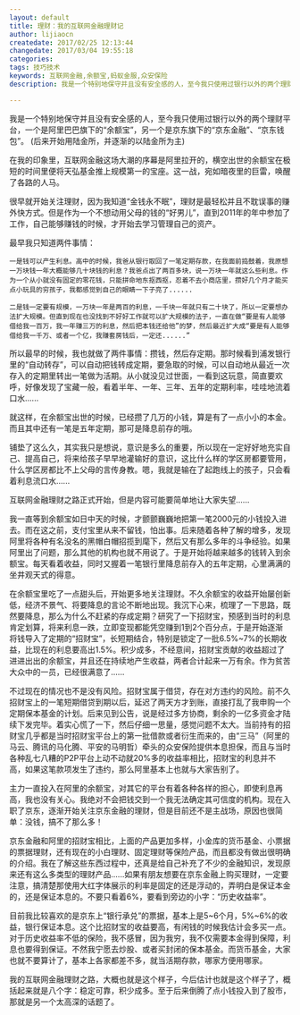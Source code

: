 ```yaml
---
layout: default
title: 理财：我的互联网金融理财记
author: lijiaocn
createdate: 2017/02/25 12:13:44
changedate: 2017/03/04 19:55:18
categories:
tags: 技巧技术
keywords: 互联网金融,余额宝,蚂蚁金服,众安保险
description: 我是一个特别地保守并且没有安全感的人，至今我只使用过银行以外的两个理财平台，一个是阿里巴巴旗下的“余额宝”，另一个是京东旗下的“京东金融”、“京东钱包”。(后来开始用陆金所，并逐渐的以陆金所为主)

---
```


我是一个特别地保守并且没有安全感的人，至今我只使用过银行以外的两个理财平台，一个是阿里巴巴旗下的“余额宝”，另一个是京东旗下的“京东金融”、“京东钱包”。 (后来开始用陆金所，并逐渐的以陆金所为主)

在我的印象里，互联网金融这场大潮的序幕是阿里拉开的，横空出世的余额宝在极短的时间里便将天弘基金推上规模第一的宝座。这一战，宛如暗夜里的巨雷，唤醒了各路的人马。

很早就开始关注理财，因为我知道“金钱永不眠”，理财是最轻松并且不耽误事的赚外快方式。但是作为一个不想动用父母的钱的“好男儿”，直到2011年的年中参加了工作，自己能够赚钱的时候，才开始去学习管理自己的资产。

最早我只知道两件事情：

	一是钱可以产生利息。高中的时候，我爸从银行取回了一笔定期存款，在我面前捣鼓着，我原想一万块钱一年大概能够几十块钱的利息？我爸点出了两百多块，说一万块一年就这么些利息。作为一个从小就没有固定的零花钱，只能拼命地东抠西抠，忍着不去小商店里，攒好几个月才能买点小玩具的穷孩子，我都感觉到自己的眼睛一下子亮了......
	
	二是钱一定要有规模，一万块一年是两百的利息，一千块一年就只有二十块了，所以一定要想办法扩大规模。但直到现在也没找到不好好工作就可以扩大规模的法子，一直在做“要是有人能够借给我一百万，我一年赚三万的利息，然后把本钱还给他”的梦，然后最近扩大成“要是有人能够借给我一千万、或者一个亿，我赚套房钱后，一定还......”

所以最早的时候，我也就做了两件事情：攒钱，然后存定期。那时候看到浦发银行里的“自动转存”，可以自动把钱转成定期，要急取的时候，可以自动地从最近一次存入的定期里转出一笔做为活期。从小就没见过世面，一看到这玩意，简直要欢呼，好像发现了宝藏一般，看着半年、一年、三年、五年的定期利率，哇哇地流着口水......

就这样，在余额宝出世的时候，已经攒了几万的小钱，算是有了一点小小的本金。而且其中还有一笔是五年定期，那可是降息前存的哦。

铺垫了这么久，其实我只是想说，意识是多么的重要，所以现在一定好好地充实自己、提高自己，将来给孩子早早地灌输好的意识，这比什么样的学区房都要管用，什么学区房都比不上父母的言传身教。嗯，我就是输在了起跑线上的孩子，只会看着利息流口水......

互联网金融理财之路正式开始，但是内容可能要简单地让大家失望......

我一直等到余额宝如日中天的时候，才颤颤巍巍地把第一笔2000元的小钱投入进去。而在这之前，支付宝里从来不留钱，怕出事。后来随着各种了解的增多，发现阿里将各种有名没名的黑帽白帽招揽到麾下，然后又有那么多年的斗争经验。如果阿里出了问题，那么其他的机构也就不用说了。于是开始将越来越多的钱转入到余额宝。每天看着收益，同时又握着一笔银行里降息前存入的五年定期，心里满满的坐井观天式的得意。

在余额宝里吃了一点甜头后，开始更多地关注理财。不久余额宝的收益开始屡创新低，经济不景气、将要降息的言论不断地出现。我沉下心来，梳理了一下思路，既然要降息，那么为什么不赶紧的存成定期？研究了一下招财宝，预感到当时的利息肯定划算，将来利息一跌，立即变现都能凭空赚到1到2个百分点，于是开始逐渐将钱导入了定期的“招财宝”，长短期结合，特别是锁定了一批6.5%~7%的长期收益，比现在的利息要高出1.5%。积少成多，不经意间，招财宝贡献的收益超过了进进出出的余额宝，并且还在持续地产生收益，两者合计起来一万有余。作为贫苦大众中的一员，已经很满意了......

不过现在的情况也不是没有风险。招财宝属于借贷，存在对方违约的风险。前不久招财宝上的一笔短期借贷到期以后，延迟了两天方才到账，直接打乱了我申购一个定期保本基金的计划。后来见到公告，说是经过多方协商，剩余的一亿多资金才陆续下发完毕。着实心慌了一下，然后仔细一思量，感觉问题不太大。当前持有的招财宝几乎都是当时招财宝平台上的第一批借款或者衍生而来的，由“三马”（阿里的马云、腾讯的马化腾、平安的马明哲）牵头的众安保险提供本息担保，而且与当时各种乱七八糟的P2P平台上动不动就20%多的收益率相比，招财宝的利息并不高，如果这笔款项发生了违约，那么阿里基本上也就与大家告别了。

主力一直投入在阿里的余额宝，对其它的平台有着各种各样的担心，即使利息再高，我也没有关心。我绝对不会把钱交到一个我无法确定其可信度的机构。现在入职了京东，逐渐开始关注京东金融的理财，但是目前还不是主战场，原因也很简单：没钱，搞不了那么多！

京东金融和阿里的招财宝相比，上面的产品更加多样，小金库的货币基金、小票据的票据理财，还有现在的小白理财、固定理财等保险产品，而且都没有做出很明确的介绍。我在了解这些东西过程中，还真是给自己补充了不少的金融知识，发现原来还有这么多类型的理财产品......如果有朋友想要在京东金融上购买理财，一定要注意，搞清楚那使用大红字体展示的利率是固定的还是浮动的，弄明白是保证本金的，还是保证本息的。不要只看着6%，要看到旁边的小字：“历史收益率”。

目前我比较喜欢的是京东上“银行承兑”的票据，基本上是5~6个月，5%~6%的收益，银行保证本息。这个比招财宝的收益要高，有闲钱的时候我估计会多买一点。对于历史收益率不低的保险，我不感冒，因为我穷，我不仅需要本金得到保障，利息也要得到保证。不然我宁愿去炒股、或者买封闭的保本基金。而货币基金，大家也就不要算计了，基本上各家都差不多，就当活期存款，哪家方便用哪家。

我的互联网金融理财之路，大概也就是这个样子，今后估计也就是这个样子了，概括起来就是八个字：稳定可靠，积少成多。至于后来倒腾了点小钱投入到了股市，那就是另一个太高深的话题了。
